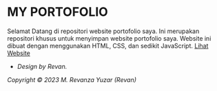 # MY PORTOFOLIO

Selamat Datang di repositori website portofolio saya. Ini merupakan repositori khusus untuk menyimpan website portofolio saya. Website ini dibuat dengan menggunakan HTML, CSS, dan sedikit JavaScript. [Lihat Website](https://revanzayuzar.github.io/portofolio)

- *Design by Revan.*

*Copyright © 2023 M. Revanza Yuzar (Revan)*